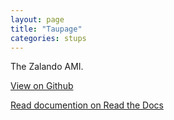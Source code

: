 ```yaml
---
layout: page
title: "Taupage"
categories: stups
---
```


The Zalando AMI.

[View on Github](https://github.com/zalando-stups/taupage)

[Read documention on Read the Docs](http://stups.readthedocs.org/en/latest/components/taupage.html)

